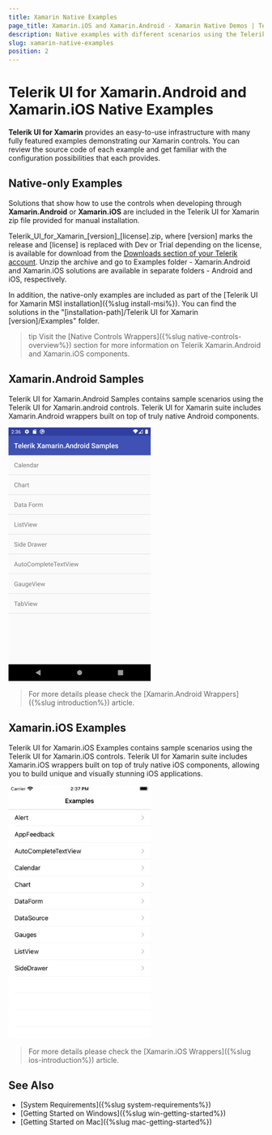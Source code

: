 ```yaml
---
title: Xamarin Native Examples
page_title: Xamarin.iOS and Xamarin.Android - Xamarin Native Demos | Telerik UI for Xamarin
description: Native examples with different scenarios using the Telerik UI for Xamarin.Android and Xamarin.iOs controls
slug: xamarin-native-examples
position: 2
---
```


# Telerik UI for Xamarin.Android and Xamarin.iOS Native Examples

**Telerik UI for Xamarin** provides an easy-to-use infrastructure with many fully featured examples demonstrating our Xamarin controls. You can review the source code of each example and get familiar with the configuration possibilities that each provides.

## Native-only Examples

Solutions that show how to use the controls when developing through **Xamarin.Android** or **Xamarin.iOS** are included in the Telerik UI for Xamarin zip file provided for manual installation. 

Telerik_UI_for_Xamarin_[version]_[license].zip, where [version] marks the release and [license] is replaced with Dev or Trial depending on the license, is available for download from the [Downloads section of your Telerik account](https://www.telerik.com/account/product-download?product=UIXAM). Unzip the archive and go to Examples folder - Xamarin.Android and Xamarin.iOS solutions are available in separate folders - Android and iOS, respectively.

In addition, the native-only examples are included as part of the [Telerik UI for Xamarin MSI installation]({%slug install-msi%}). You can find the solutions in the  "[installation-path]/Telerik UI for Xamarin [version]/Examples" folder. 

>tip Visit the [Native Controls Wrappers]({%slug native-controls-overview%}) section for more information on Telerik Xamarin.Android and Xamarin.iOS components.

## Xamarin.Android Samples

Telerik UI for Xamarin.Android Samples contains sample scenarios using the Telerik UI for Xamarin.android controls. Telerik UI for Xamarin suite includes Xamarin.Android wrappers built on top of truly native Android components. 

![](images/xamarin-android-examples.png)

> For more details please check the [Xamarin.Android Wrappers]({%slug introduction%}) article.

## Xamarin.iOS Examples

Telerik UI for Xamarin.iOS Examples contains sample scenarios using the Telerik UI for Xamarin.iOS controls. Telerik UI for Xamarin suite includes Xamarin.iOS wrappers built on top of truly native iOS components, allowing you to build unique and visually stunning iOS applications. 

![](images/xamarin-ios-examples.png)

> For more details please check the [Xamarin.iOS Wrappers]({%slug ios-introduction%}) article.

## See Also

- [System Requirements]({%slug system-requirements%})
- [Getting Started on Windows]({%slug win-getting-started%})
- [Getting Started on Mac]({%slug mac-getting-started%})

